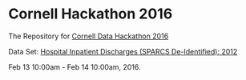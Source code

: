 # Cornell Hackathon 2016
The Repository for [Cornell Data Hackathon 2016](https://datascience2016.splashthat.com)



Data Set: [Hospital Inpatient Discharges (SPARCS De-Identified): 2012](https://health.data.ny.gov/Health/Hospital-Inpatient-Discharges-SPARCS-De-Identified/u4ud-w55t)



Feb 13 10:00am - Feb 14 10:00am, 2016.
